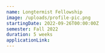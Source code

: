 ```yaml
---
name: Longtermist Fellowship
image: /uploads/profile-pic.png
startingDate: 2022-09-26T00:00:00Z
semester: Fall 2022
duration: 5 weeks
applicationLink:
---
```

